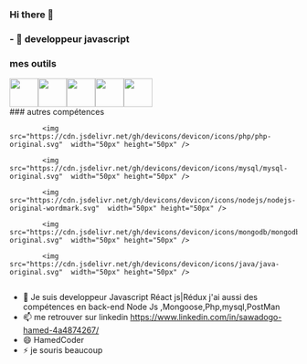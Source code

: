 ### Hi there 👋
  ### - 🌱 developpeur javascript
  ###  mes outils
  <div style="display:flex">
  <img src="https://cdn.jsdelivr.net/gh/devicons/devicon/icons/react/react-original.svg" width="50px" height="50px" />
  <img src="https://cdn.jsdelivr.net/gh/devicons/devicon/icons/redux/redux-original.svg"  width="50px" height="50px" />
  <img src="https://cdn.jsdelivr.net/gh/devicons/devicon/icons/css3/css3-original.svg"  width="50px" height="50px" />
  <img src="https://cdn.jsdelivr.net/gh/devicons/devicon/icons/javascript/javascript-original.svg" width="50px" height="50px" />        
  <img src="https://cdn.jsdelivr.net/gh/devicons/devicon/icons/javascript/javascript-original.svg" width="50px" height="50px" />
  </div>
  ### autres compétences
   <div style="display:flex">
    
            <img src="https://cdn.jsdelivr.net/gh/devicons/devicon/icons/php/php-original.svg"  width="50px" height="50px" />
         
            <img src="https://cdn.jsdelivr.net/gh/devicons/devicon/icons/mysql/mysql-original.svg"  width="50px" height="50px" />
  
            <img src="https://cdn.jsdelivr.net/gh/devicons/devicon/icons/nodejs/nodejs-original-wordmark.svg"  width="50px" height="50px" />
            
            <img src="https://cdn.jsdelivr.net/gh/devicons/devicon/icons/mongodb/mongodb-original.svg"  width="50px" height="50px" />
           
            <img src="https://cdn.jsdelivr.net/gh/devicons/devicon/icons/java/java-original.svg"  width="50px" height="50px" />
          
          
  </div>

- 💬 Je suis developpeur Javascript Réact js|Rédux j'ai aussi des compétences en back-end Node Js ,Mongoose,Php,mysql,PostMan
- 📫 me retrouver sur linkedin https://www.linkedin.com/in/sawadogo-hamed-4a4874267/
- 😄 HamedCoder
- ⚡ je souris beaucoup
